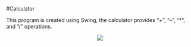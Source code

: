 #Calculator

<p>This program is created using Swing, the calculator provides “+”, “–”, “*”, and “/” operations.</p>
<p align="center">
<img src="https://github.com/eduardotrejo/Java/edit/master/Calculator/calculator.png"/>
</p>

